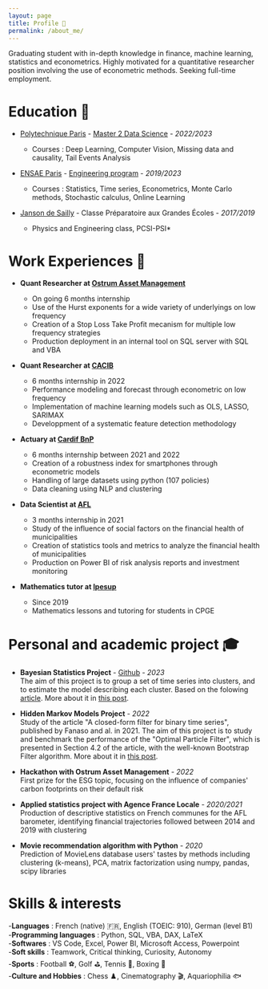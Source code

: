 ```yaml
---
layout: page
title: Profile 🚀
permalink: /about_me/
---
```


Graduating student with in-depth knowledge in finance, machine learning, statistics and econometrics. Highly motivated for a quantitative researcher position involving the use of econometric methods. Seeking full-time employment.

# Education 🏫

- [Polytechnique Paris](https://www.ip-paris.fr/en/home-en/) - [Master 2 Data Science](https://www.ip-paris.fr/en/education/masters/applied-mathematics-and-statistics-program/master-year-2-data-science) - *2022/2023* 
  - Courses : Deep Learning, Computer Vision, Missing data and causality, Tail Events Analysis
    
- [ENSAE Paris](https://www.ensae.fr) - [Engineering program](https://www.ensae.fr/en/education/ingenieur-ensae-program) - *2019/2023*
  - Courses : Statistics, Time series, Econometrics, Monte Carlo methods, Stochastic calculus, Online Learning
    
- [Janson de Sailly](https://www.janson-de-sailly.fr/cpge-presentation-generale-structure/) - Classe Préparatoire aux Grandes Écoles - *2017/2019*  
  - Physics and Engineering class, PCSI-PSI* 

# Work Experiences 🏦

- **Quant Researcher at [Ostrum Asset Management](https://www.ostrum.com/fr/ostrum-en-bref)**
  - On going 6 months internship 
  - Use of the Hurst exponents for a wide variety of underlyings on low frequency
  - Creation of a Stop Loss Take Profit mecanism for multiple low frequency strategies
  - Production deployment in an internal tool on SQL server with SQL and VBA

- **Quant Researcher at [CACIB](https://www.ca-cib.fr/nous-connaitre)**
  - 6 months internship in 2022
  - Performance modeling and forecast through econometric on low frequency
  - Implementation of machine learning models such as OLS, LASSO, SARIMAX
  - Developpment of a systematic feature detection methodology
 
- **Actuary at [Cardif BnP](https://www.cardif.fr/partenaires/qui-sommes-nous)**
  - 6 months internship between 2021 and 2022
  - Creation of a robustness index for smartphones through econometric models
  - Handling of large datasets using python (107 policies)
  - Data cleaning using NLP and clustering

- **Data Scientist at [AFL](https://www.agence-france-locale.fr/a-propos-de-lafl/)**
  - 3 months internship in 2021
  - Study of the influence of social factors on the financial health of municipalities
  - Creation of statistics tools and metrics to analyze the financial health of municipalities
  - Production on Power BI of risk analysis reports and investment monitoring

- **Mathematics tutor at [Ipesup](https://www.ipesup.fr)**
  - Since 2019
  - Mathematics lessons and tutoring for students in CPGE

# Personal and academic project 🎓

- **Bayesian Statistics Project** - [Github](https://github.com/Zaltarba/Bayesian_statistics_project.git) - *2023*  
The aim of this project is to group a set of time series into clusters, and to estimate the model describing each cluster. Based on the folowing [article](https://www.researchgate.net/publication/4756297_Model-Based_Clustering_of_Multiple_Time_Series). More about it in [this post](https://zaltarba.github.io/blog/BayesianArticle/).

- **Hidden Markov Models Project** - *2022*  
Study of the article "A closed-form filter for binary time series", published by Fanaso and al. in 2021.
The aim of this project is to study and benchmark the performance of the "Optimal Particle Filter", which is
presented in Section 4.2 of the article, with the well-known Bootstrap Filter algorithm. More about it in [this post](https://zaltarba.github.io/blog/HiddenMarkov/).

- **Hackathon with Ostrum Asset Management** - *2022*  
First prize for the ESG topic, focusing on the influence of companies' carbon footprints on their default risk  

- **Applied statistics project with Agence France Locale** - *2020/2021*  
Production of descriptive statistics on French communes for the AFL barometer, identifying financial trajectories followed between 2014 and 2019 with clustering

- **Movie recommendation algorithm with Python** - *2020*  
Prediction of MovieLens database users' tastes by methods including clustering (k-means), PCA, matrix factorization using numpy, pandas, scipy libraries

# Skills & interests 

-**Languages** : French (native) 🇫🇷, English (TOEIC: 910), German (level B1)  
-**Programming languages** : Python, SQL, VBA, DAX, LaTeX  
-**Softwares** : VS Code, Excel, Power BI, Microsoft Access, Powerpoint   
-**Soft skills** : Teamwork, Critical thinking, Curiosity, Autonomy   
-**Sports** : Football ⚽, Golf ⛳, Tennis 🎾, Boxing 🥊   
-**Culture and Hobbies** : Chess ♟️, Cinematography 🎬, Aquariophilia 🐟

